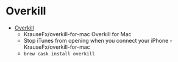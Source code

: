 # Overkill
- [Overkill](https://github.com/KrauseFx/overkill-for-mac)
  -  KrauseFx/overkill-for-mac Overkill for Mac
  - Stop iTunes from opening when you connect your iPhone - KrauseFx/overkill-for-mac
  - `brew cask install overkill`
